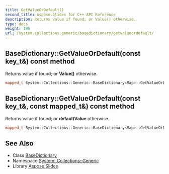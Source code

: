 ```yaml
---
title: GetValueOrDefault()
second_title: Aspose.Slides for C++ API Reference
description: Returns value if found; or Value() otherwise.
type: docs
weight: 196
url: /system.collections.generic/basedictionary/getvalueordefault/
---
```

## BaseDictionary::GetValueOrDefault(const key_t\&) const method


Returns value if found; or **Value()** otherwise.

```cpp
mapped_t System::Collections::Generic::BaseDictionary<Map>::GetValueOrDefault(const key_t &key) const override
```

## BaseDictionary::GetValueOrDefault(const key_t\&, const mapped_t\&) const method


Returns value if found; or **defaultValue** otherwise.

```cpp
mapped_t System::Collections::Generic::BaseDictionary<Map>::GetValueOrDefault(const key_t &key, const mapped_t &defaultValue) const override
```

## See Also

* Class [BaseDictionary](../)
* Namespace [System::Collections::Generic](../../)
* Library [Aspose.Slides](../../../)